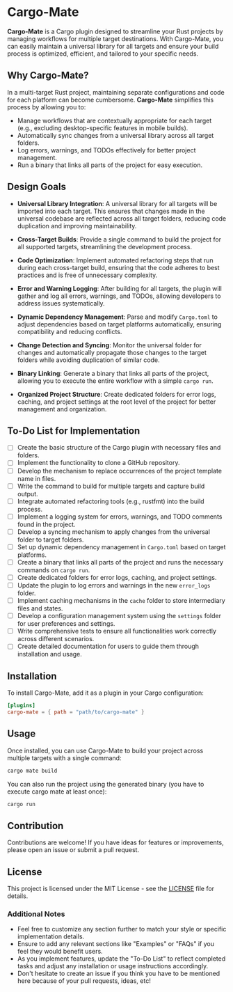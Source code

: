 # Cargo-Mate

**Cargo-Mate** is a Cargo plugin designed to streamline your Rust projects by managing workflows for multiple target destinations. With Cargo-Mate, you can easily maintain a universal library for all targets and ensure your build process is optimized, efficient, and tailored to your specific needs.

## Why Cargo-Mate?

In a multi-target Rust project, maintaining separate configurations and code for each platform can become cumbersome. **Cargo-Mate** simplifies this process by allowing you to:
- Manage workflows that are contextually appropriate for each target (e.g., excluding desktop-specific features in mobile builds).
- Automatically sync changes from a universal library across all target folders.
- Log errors, warnings, and TODOs effectively for better project management.
- Run a binary that links all parts of the project for easy execution.

## Design Goals

- **Universal Library Integration**: A universal library for all targets will be imported into each target. This ensures that changes made in the universal codebase are reflected across all target folders, reducing code duplication and improving maintainability.

- **Cross-Target Builds**: Provide a single command to build the project for all supported targets, streamlining the development process.

- **Code Optimization**: Implement automated refactoring steps that run during each cross-target build, ensuring that the code adheres to best practices and is free of unnecessary complexity.

- **Error and Warning Logging**: After building for all targets, the plugin will gather and log all errors, warnings, and TODOs, allowing developers to address issues systematically.

- **Dynamic Dependency Management**: Parse and modify `Cargo.toml` to adjust dependencies based on target platforms automatically, ensuring compatibility and reducing conflicts.

- **Change Detection and Syncing**: Monitor the universal folder for changes and automatically propagate those changes to the target folders while avoiding duplication of similar code.

- **Binary Linking**: Generate a binary that links all parts of the project, allowing you to execute the entire workflow with a simple `cargo run`.

- **Organized Project Structure**: Create dedicated folders for error logs, caching, and project settings at the root level of the project for better management and organization.

## To-Do List for Implementation

- [ ] Create the basic structure of the Cargo plugin with necessary files and folders.
- [ ] Implement the functionality to clone a GitHub repository.
- [ ] Develop the mechanism to replace occurrences of the project template name in files.
- [ ] Write the command to build for multiple targets and capture build output.
- [ ] Integrate automated refactoring tools (e.g., rustfmt) into the build process.
- [ ] Implement a logging system for errors, warnings, and TODO comments found in the project.
- [ ] Develop a syncing mechanism to apply changes from the universal folder to target folders.
- [ ] Set up dynamic dependency management in `Cargo.toml` based on target platforms.
- [ ] Create a binary that links all parts of the project and runs the necessary commands on `cargo run`.
- [ ] Create dedicated folders for error logs, caching, and project settings.
- [ ] Update the plugin to log errors and warnings in the new `error_logs` folder.
- [ ] Implement caching mechanisms in the `cache` folder to store intermediary files and states.
- [ ] Develop a configuration management system using the `settings` folder for user preferences and settings.
- [ ] Write comprehensive tests to ensure all functionalities work correctly across different scenarios.
- [ ] Create detailed documentation for users to guide them through installation and usage.

## Installation

To install Cargo-Mate, add it as a plugin in your Cargo configuration:

```toml
[plugins]
cargo-mate = { path = "path/to/cargo-mate" }
```

## Usage

Once installed, you can use Cargo-Mate to build your project across multiple targets with a single command:

```bash
cargo mate build
```

You can also run the project using the generated binary (you have to execute cargo mate at least once):

```bash
cargo run
```

## Contribution

Contributions are welcome! If you have ideas for features or improvements, please open an issue or submit a pull request.

## License

This project is licensed under the MIT License - see the [LICENSE](LICENSE) file for details.
### Additional Notes
- Feel free to customize any section further to match your style or specific implementation details.
- Ensure to add any relevant sections like "Examples" or "FAQs" if you feel they would benefit users.
- As you implement features, update the "To-Do List" to reflect completed tasks and adjust any installation or usage instructions accordingly.
- Don't hesitate to create an issue if you think you have to be mentioned here because of your pull requests, ideas, etc!
